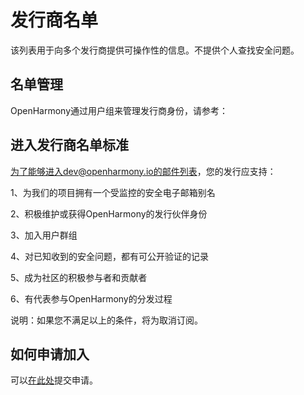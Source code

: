 # 发行商名单

该列表用于向多个发行商提供可操作性的信息。不提供个人查找安全问题。





## 名单管理

OpenHarmony通过用户组来管理发行商身份，请参考：







## 进入发行商名单标准

为了能够进入dev@openharmony.io的邮件列表，您的发行应支持：

1、为我们的项目拥有一个受监控的安全电子邮箱别名

2、积极维护或获得OpenHarmony的发行伙伴身份

3、加入用户群组

4、对已知收到的安全问题，都有可公开验证的记录

5、成为社区的积极参与者和贡献者

6、有代表参与OpenHarmony的分发过程

说明：如果您不满足以上的条件，将为取消订阅。



## 如何申请加入

可以[在此处]()提交申请。